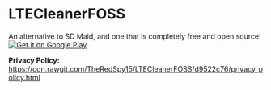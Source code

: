 # LTECleanerFOSS
An alternative to SD Maid, and one that is completely free and open source!
<a href='https://play.google.com/store/apps/details?id=theredspy15.ltecleanerfoss&pcampaignid=MKT-Other-global-all-co-prtnr-py-PartBadge-Mar2515-1'><img alt='Get it on Google Play' src='https://play.google.com/intl/en_us/badges/images/generic/en_badge_web_generic.png'/></a>


__Privacy Policy:__ https://cdn.rawgit.com/TheRedSpy15/LTECleanerFOSS/d9522c76/privacy_policy.html
